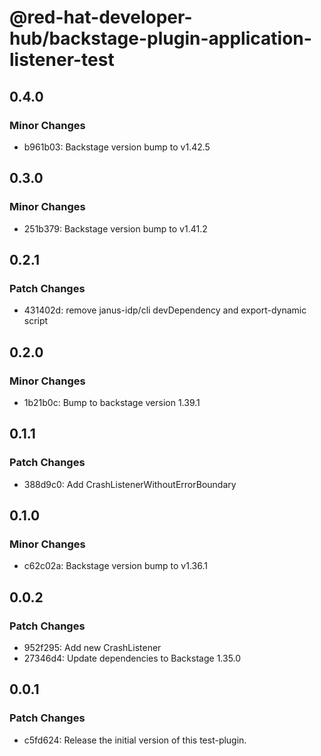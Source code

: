 # @red-hat-developer-hub/backstage-plugin-application-listener-test

## 0.4.0

### Minor Changes

- b961b03: Backstage version bump to v1.42.5

## 0.3.0

### Minor Changes

- 251b379: Backstage version bump to v1.41.2

## 0.2.1

### Patch Changes

- 431402d: remove janus-idp/cli devDependency and export-dynamic script

## 0.2.0

### Minor Changes

- 1b21b0c: Bump to backstage version 1.39.1

## 0.1.1

### Patch Changes

- 388d9c0: Add CrashListenerWithoutErrorBoundary

## 0.1.0

### Minor Changes

- c62c02a: Backstage version bump to v1.36.1

## 0.0.2

### Patch Changes

- 952f295: Add new CrashListener
- 27346d4: Update dependencies to Backstage 1.35.0

## 0.0.1

### Patch Changes

- c5fd624: Release the initial version of this test-plugin.
